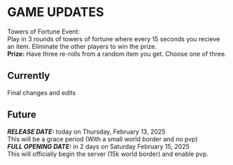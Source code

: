 # GAME UPDATES
Towers of Fortune Event:\
Play in 3 rounds of towers of fortune where every 15 seconds you recieve an item. Eliminate the other players to win the prize.\
**Prize:** Have three re-rolls from a random item you get. Choose one of three.


## Currently
Final changes and edits
## Future
**_RELEASE DATE:_** today on Thursday, February 13, 2025\
This will be a grace period (With a small world border and no pvp)\
**_FULL OPENING DATE:_** in 2 days on Saturday February 15, 2025\
This will officially begin the server (15k world border) and enable pvp.

